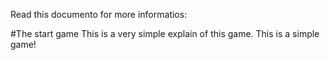 Read this documento for more informatios:

#The start game
This is a very simple explain of this game.
This is a simple game!